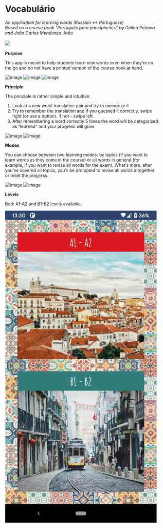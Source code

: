 # Vocabulário

<i>An application for learning words (Russian <-> Portuguese) </i><br>
<i>Based on a course book "Português para principiantes" by Galina Petrova and João Carlos Mendonça João</i><br><br>
[<img src="https://raw.githubusercontent.com/hlnstepanova/vocabulario/master/screenshots/google.png">](https://play.google.com/store/apps/details?id=com.vocabulario.estepanova.vocablurybooster)

<b>Purpose</b>

This app is meant to help students learn new words even when they're on the go and do not have a printed version of the course book at hand.

![image](screenshots/welcome.png?raw=true "Welcome")
![image](screenshots/welcome2.png?raw=true "Tap")
![image](screenshots/welcome3.png?raw=true "Swipe")

<b>Principle</b>

The principle is rather simple and intuitive:
1. Look at a new word-translation pair and try to memorize it
2. Try to remember the translation and if you guessed it correctly, swipe right (or use a button). If not - swipe left.
3. After remembering a word correctly 5 times the word will be categorized as "learned" and your progress will grow

![image](screenshots/main.png?raw=true "Learn new words")  ![image](screenshots/learn.png?raw=true "Revise words")

<b>Modes</b>

You can choose between two learning modes: by topics (if you want to learn words as they come in the course) or all words in general (for example, if you want to revise all words for the exam). What's more, after you've covered all topics, you'll be prompted to revise all words altogether or reset the progress.

![image](screenshots/mode.png?raw=true "Choose a mode")  ![image](screenshots/topics.png?raw=true "Choose a topic")

<b>Levels</b>

Both A1-A2 and B1-B2 levels available.

![image](screenshots/level.png?raw=true "Choose a a level")


